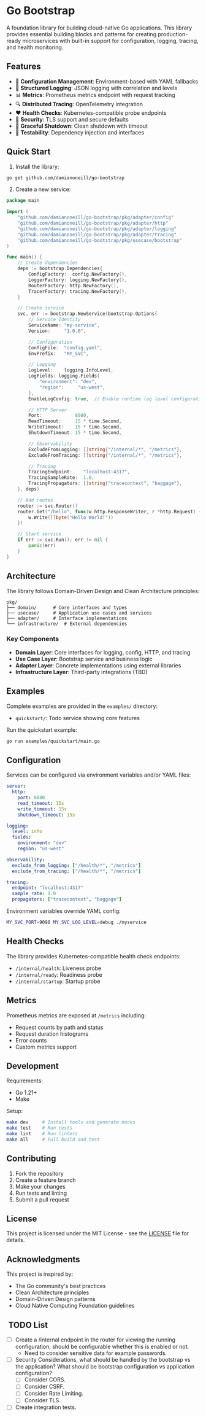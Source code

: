 # Go Bootstrap

A foundation library for building cloud-native Go applications. This library provides essential building blocks and patterns for creating production-ready microservices with built-in support for configuration, logging, tracing, and health monitoring.

## Features

- 🔧 **Configuration Management**: Environment-based with YAML fallbacks
- 📝 **Structured Logging**: JSON logging with correlation and levels
- 📊 **Metrics**: Prometheus metrics endpoint with request tracking
- 🔍 **Distributed Tracing**: OpenTelemetry integration
- ❤️ **Health Checks**: Kubernetes-compatible probe endpoints
- 🔐 **Security**: TLS support and secure defaults
- 🚦 **Graceful Shutdown**: Clean shutdown with timeout
- 🧪 **Testability**: Dependency injection and interfaces

## Quick Start

1. Install the library:

```bash
go get github.com/damianoneill/go-bootstrap
```

2. Create a new service:

```go
package main

import (
    "github.com/damianoneill/go-bootstrap/pkg/adapter/config"
    "github.com/damianoneill/go-bootstrap/pkg/adapter/http"
    "github.com/damianoneill/go-bootstrap/pkg/adapter/logging"
    "github.com/damianoneill/go-bootstrap/pkg/adapter/tracing"
    "github.com/damianoneill/go-bootstrap/pkg/usecase/bootstrap"
)

func main() {
    // Create dependencies
    deps := bootstrap.Dependencies{
        ConfigFactory:  config.NewFactory(),
        LoggerFactory: logging.NewFactory(),
        RouterFactory: http.NewFactory(),
        TracerFactory: tracing.NewFactory(),
    }

    // Create service
    svc, err := bootstrap.NewService(bootstrap.Options{
        // Service Identity
        ServiceName: "my-service",
        Version:     "1.0.0",

        // Configuration
        ConfigFile:  "config.yaml",
        EnvPrefix:   "MY_SVC",

        // Logging
        LogLevel:    logging.InfoLevel,
        LogFields: logging.Fields{
            "environment": "dev",
            "region":     "us-west",
        },
        EnableLogConfig: true,  // Enable runtime log level configuration

        // HTTP Server
        Port:            8080,
        ReadTimeout:     15 * time.Second,
        WriteTimeout:    15 * time.Second,
        ShutdownTimeout: 15 * time.Second,

        // Observability
        ExcludeFromLogging: []string{"/internal/*", "/metrics"},
        ExcludeFromTracing: []string{"/internal/*", "/metrics"},

        // Tracing
        TracingEndpoint:    "localhost:4317",
        TracingSampleRate:  1.0,
        TracingPropagators: []string{"tracecontext", "baggage"},
    }, deps)

    // Add routes
    router := svc.Router()
    router.Get("/hello", func(w http.ResponseWriter, r *http.Request) {
        w.Write([]byte("Hello World!"))
    })

    // Start service
    if err := svc.Run(); err != nil {
        panic(err)
    }
}
```

## Architecture

The library follows Domain-Driven Design and Clean Architecture principles:

```
pkg/
├── domain/      # Core interfaces and types
├── usecase/     # Application use cases and services
├── adapter/     # Interface implementations
└── infrastructure/  # External dependencies
```

### Key Components

- **Domain Layer**: Core interfaces for logging, config, HTTP, and tracing
- **Use Case Layer**: Bootstrap service and business logic
- **Adapter Layer**: Concrete implementations using external libraries
- **Infrastructure Layer**: Third-party integrations (TBD)

## Examples

Complete examples are provided in the `examples/` directory:

- `quickstart/`: Todo service showing core features

Run the quickstart example:

```bash
go run examples/quickstart/main.go
```

## Configuration

Services can be configured via environment variables and/or YAML files:

```yaml
server:
  http:
    port: 8080
    read_timeout: 15s
    write_timeout: 15s
    shutdown_timeout: 15s

logging:
  level: info
  fields:
    environment: "dev"
    region: "us-west"

observability:
  exclude_from_logging: ["/health/*", "/metrics"]
  exclude_from_tracing: ["/health/*", "/metrics"]

tracing:
  endpoint: "localhost:4317"
  sample_rate: 1.0
  propagators: ["tracecontext", "baggage"]
```

Environment variables override YAML config:

```bash
MY_SVC_PORT=9090 MY_SVC_LOG_LEVEL=debug ./myservice
```

## Health Checks

The library provides Kubernetes-compatible health check endpoints:

- `/internal/health`: Liveness probe
- `/internal/ready`: Readiness probe
- `/internal/startup`: Startup probe

## Metrics

Prometheus metrics are exposed at `/metrics` including:

- Request counts by path and status
- Request duration histograms
- Error counts
- Custom metrics support

## Development

Requirements:

- Go 1.21+
- Make

Setup:

```bash
make dev     # Install tools and generate mocks
make test    # Run tests
make lint    # Run linters
make all     # Full build and test
```

## Contributing

1. Fork the repository
2. Create a feature branch
3. Make your changes
4. Run tests and linting
5. Submit a pull request

## License

This project is licensed under the MIT License - see the [LICENSE](LICENSE) file for details.

## Acknowledgments

This project is inspired by:

- The Go community's best practices
- Clean Architecture principles
- Domain-Driven Design patterns
- Cloud Native Computing Foundation guidelines

##  TODO List

- [ ] Create a /internal endpoint in the router for viewing the running configuration, should be configurable whether this is enabled or not.
  - Need to consider sensitive data for example passwords.
- [ ] Security Considerations, what should be handled by the bootstrap vs the application? What should be bootstrap configuration vs application configuration?
  - [ ] Consider CORS.
  - [ ] Consider CSRF.
  - [ ] Consider Rate Limiting.
  - [ ] Consider TLS.
- [ ] Create integration tests.
